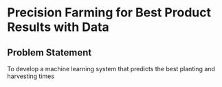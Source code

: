 # Precision Farming for Best Product Results with Data
## Problem Statement
To develop a machine learning system that predicts the best planting and harvesting times
